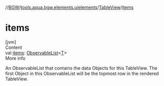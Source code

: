 //[BGW](../../../index.md)/[tools.aqua.bgw.elements.uielements](../index.md)/[TableView](index.md)/[items](items.md)



# items  
[jvm]  
Content  
val [items](items.md): [ObservableList](../../tools.aqua.bgw.observable/-observable-list/index.md)<[T](index.md)>  
More info  


An ObservableList that contains the data Objects for this TableView. The first Object in this ObservableList will be the topmost row in the rendered TableView.

  



